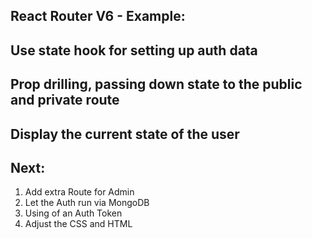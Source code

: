 ## React Router V6 - Example:

## Use state hook for setting up auth data

## Prop drilling, passing down state to the public and private route

## Display the current state of the user

## Next:
1. Add extra Route for Admin
2. Let the Auth run via MongoDB
3. Using of an Auth Token 
4. Adjust the CSS and HTML